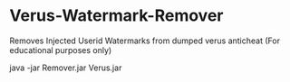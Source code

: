 # Verus-Watermark-Remover
Removes Injected Userid Watermarks from dumped verus anticheat (For educational purposes only)

java -jar Remover.jar Verus.jar
